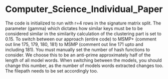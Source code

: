 # Computer_Science_Individual_Paper

The code is initialized to run with r=4 rows in the signature matrix split. The parameter (gamma) which dictates how similar keys must be to be considered similar in the similarity calculation of the clustering part is set to 0.15. To switch between our approach (entire code) to MSMP+ (comment out line 175, 179, 180, 181) to MSMP (comment out line 171 upto and including 181). You must manually set the number of hash functions to consider. We choose this to be an anti-prime approximately half of the length of all model words. When switching between the models, you should change this number, as the number of models words extracted changes too. The filepath needs to be set accordingly too. 
